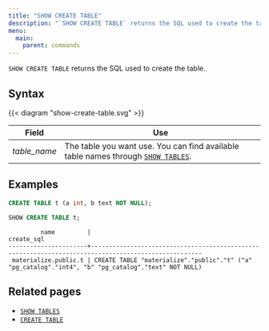 ```yaml
---
title: "SHOW CREATE TABLE"
description: "`SHOW CREATE TABLE` returns the SQL used to create the table."
menu:
  main:
    parent: commands
---
```


`SHOW CREATE TABLE` returns the SQL used to create the table.

## Syntax

{{< diagram "show-create-table.svg" >}}

Field | Use
------|-----
_table&lowbar;name_ | The table you want use. You can find available table names through [`SHOW TABLES`](../show-tables).

## Examples

```sql
CREATE TABLE t (a int, b text NOT NULL);
```

```sql
SHOW CREATE TABLE t;
```
```nofmt
         name         |                                             create_sql
----------------------+-----------------------------------------------------------------------------------------------------
 materialize.public.t | CREATE TABLE "materialize"."public"."t" ("a" "pg_catalog"."int4", "b" "pg_catalog"."text" NOT NULL)
```

## Related pages

- [`SHOW TABLES`](../show-tables)
- [`CREATE TABLE`](../create-table)

